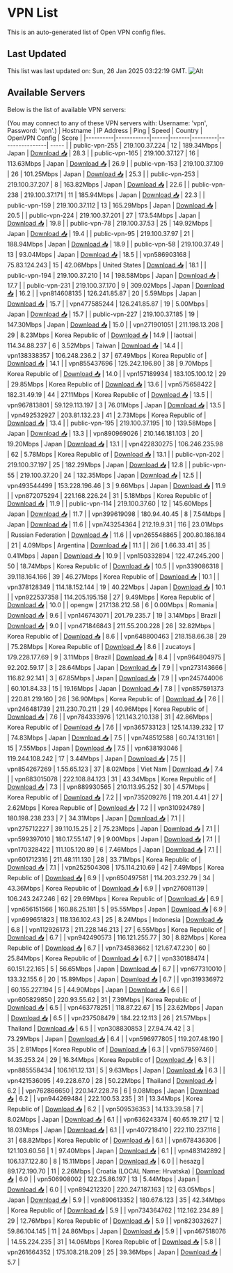 # VPN List

This is an auto-generated list of Open VPN config files.

## Last Updated

This list was last updated on: Sun, 26 Jan 2025 03:22:19 GMT.
![Alt](https://repobeats.axiom.co/api/embed/186b98318ef1479477931607c1ad7d823f12451f.svg "Repobeats analytics image")

## Available Servers

Below is the list of available VPN servers:

(You may connect to any of these VPN servers with: Username: 'vpn', Password: 'vpn'.)
| Hostname | IP Address | Ping | Speed | Country | OpenVPN Config | Score |
|----------|------------|------|-------|---------|----------------| ----- |
| public-vpn-255 | 219.100.37.224 | 12 | 189.34Mbps | Japan | [Download 📥](./configs/server_0_JP.ovpn) | 28.3 |
| public-vpn-165 | 219.100.37.127 | 16 | 113.63Mbps | Japan | [Download 📥](./configs/server_1_JP.ovpn) | 26.9 |
| public-vpn-153 | 219.100.37.109 | 26 | 101.25Mbps | Japan | [Download 📥](./configs/server_2_JP.ovpn) | 25.3 |
| public-vpn-253 | 219.100.37.207 | 8 | 163.82Mbps | Japan | [Download 📥](./configs/server_3_JP.ovpn) | 22.6 |
| public-vpn-238 | 219.100.37.171 | 11 | 185.94Mbps | Japan | [Download 📥](./configs/server_4_JP.ovpn) | 22.3 |
| public-vpn-159 | 219.100.37.112 | 13 | 165.29Mbps | Japan | [Download 📥](./configs/server_5_JP.ovpn) | 20.5 |
| public-vpn-224 | 219.100.37.201 | 27 | 173.54Mbps | Japan | [Download 📥](./configs/server_6_JP.ovpn) | 19.8 |
| public-vpn-78 | 219.100.37.53 | 25 | 149.92Mbps | Japan | [Download 📥](./configs/server_7_JP.ovpn) | 19.4 |
| public-vpn-95 | 219.100.37.97 | 21 | 188.94Mbps | Japan | [Download 📥](./configs/server_8_JP.ovpn) | 18.9 |
| public-vpn-58 | 219.100.37.49 | 13 | 93.04Mbps | Japan | [Download 📥](./configs/server_9_JP.ovpn) | 18.5 |
| vpn586903168 | 75.83.124.243 | 15 | 42.06Mbps | United States | [Download 📥](./configs/server_10_US.ovpn) | 18.1 |
| public-vpn-194 | 219.100.37.210 | 14 | 198.58Mbps | Japan | [Download 📥](./configs/server_11_JP.ovpn) | 17.7 |
| public-vpn-231 | 219.100.37.170 | 9 | 309.02Mbps | Japan | [Download 📥](./configs/server_12_JP.ovpn) | 16.2 |
| vpn814608135 | 126.241.85.87 | 20 | 5.59Mbps | Japan | [Download 📥](./configs/server_13_JP.ovpn) | 15.7 |
| vpn477585244 | 126.241.85.87 | 19 | 5.00Mbps | Japan | [Download 📥](./configs/server_14_JP.ovpn) | 15.7 |
| public-vpn-227 | 219.100.37.185 | 19 | 147.30Mbps | Japan | [Download 📥](./configs/server_15_JP.ovpn) | 15.0 |
| vpn271901051 | 211.198.13.208 | 29 | 8.23Mbps | Korea Republic of | [Download 📥](./configs/server_16_KR.ovpn) | 14.9 |
| laotsai | 114.34.88.237 | 6 | 3.52Mbps | Taiwan | [Download 📥](./configs/server_17_TW.ovpn) | 14.4 |
| vpn138338357 | 106.248.236.2 | 37 | 67.49Mbps | Korea Republic of | [Download 📥](./configs/server_18_KR.ovpn) | 14.1 |
| vpn855437696 | 125.242.196.80 | 38 | 9.70Mbps | Korea Republic of | [Download 📥](./configs/server_19_KR.ovpn) | 14.0 |
| vpn157189934 | 183.105.100.12 | 29 | 29.85Mbps | Korea Republic of | [Download 📥](./configs/server_20_KR.ovpn) | 13.6 |
| vpn575658422 | 182.31.49.19 | 44 | 27.11Mbps | Korea Republic of | [Download 📥](./configs/server_21_KR.ovpn) | 13.5 |
| vpn967813801 | 59.129.113.197 | 3 | 76.01Mbps | Japan | [Download 📥](./configs/server_22_JP.ovpn) | 13.5 |
| vpn492532927 | 203.81.132.23 | 41 | 2.73Mbps | Korea Republic of | [Download 📥](./configs/server_23_KR.ovpn) | 13.4 |
| public-vpn-195 | 219.100.37.195 | 10 | 139.58Mbps | Japan | [Download 📥](./configs/server_24_JP.ovpn) | 13.3 |
| vpn890969026 | 210.146.181.103 | 20 | 19.20Mbps | Japan | [Download 📥](./configs/server_25_JP.ovpn) | 13.1 |
| vpn422830275 | 106.246.235.98 | 62 | 5.78Mbps | Korea Republic of | [Download 📥](./configs/server_26_KR.ovpn) | 13.1 |
| public-vpn-202 | 219.100.37.197 | 25 | 182.29Mbps | Japan | [Download 📥](./configs/server_27_JP.ovpn) | 12.8 |
| public-vpn-55 | 219.100.37.20 | 24 | 132.35Mbps | Japan | [Download 📥](./configs/server_28_JP.ovpn) | 12.5 |
| vpn493544499 | 153.228.196.46 | 3 | 9.66Mbps | Japan | [Download 📥](./configs/server_29_JP.ovpn) | 11.9 |
| vpn872075294 | 221.168.226.24 | 31 | 5.18Mbps | Korea Republic of | [Download 📥](./configs/server_30_KR.ovpn) | 11.9 |
| public-vpn-114 | 219.100.37.60 | 12 | 145.60Mbps | Japan | [Download 📥](./configs/server_31_JP.ovpn) | 11.7 |
| vpn399619098 | 180.94.40.45 | 8 | 7.54Mbps | Japan | [Download 📥](./configs/server_32_JP.ovpn) | 11.6 |
| vpn743254364 | 212.19.9.31 | 116 | 23.01Mbps | Russian Federation | [Download 📥](./configs/server_33_RU.ovpn) | 11.6 |
| vpn265548865 | 200.80.186.184 | 21 | 4.09Mbps | Argentina | [Download 📥](./configs/server_34_AR.ovpn) | 11.1 |
| 2i6 | 1.66.33.41 | 35 | 0.41Mbps | Japan | [Download 📥](./configs/server_35_JP.ovpn) | 10.9 |
| vpn150332894 | 122.47.245.200 | 50 | 18.74Mbps | Korea Republic of | [Download 📥](./configs/server_36_KR.ovpn) | 10.5 |
| vpn339086318 | 39.118.164.166 | 39 | 46.27Mbps | Korea Republic of | [Download 📥](./configs/server_37_KR.ovpn) | 10.1 |
| vpn378128349 | 114.18.152.144 | 19 | 40.22Mbps | Japan | [Download 📥](./configs/server_38_JP.ovpn) | 10.1 |
| vpn922537358 | 114.205.195.158 | 27 | 9.49Mbps | Korea Republic of | [Download 📥](./configs/server_39_KR.ovpn) | 10.0 |
| opengw | 217.138.212.58 | 6 | 0.00Mbps | Romania | [Download 📥](./configs/server_40_RO.ovpn) | 9.6 |
| vpn146743071 | 201.79.235.7 | 19 | 3.14Mbps | Brazil | [Download 📥](./configs/server_41_BR.ovpn) | 9.0 |
| vpn471846843 | 211.55.200.228 | 26 | 32.82Mbps | Korea Republic of | [Download 📥](./configs/server_42_KR.ovpn) | 8.6 |
| vpn648800463 | 218.158.66.38 | 29 | 75.28Mbps | Korea Republic of | [Download 📥](./configs/server_43_KR.ovpn) | 8.6 |
| zucatoys | 179.228.177.69 | 9 | 3.11Mbps | Brazil | [Download 📥](./configs/server_44_BR.ovpn) | 8.4 |
| vpn964804975 | 92.202.59.17 | 3 | 28.64Mbps | Japan | [Download 📥](./configs/server_45_JP.ovpn) | 7.9 |
| vpn273143666 | 116.82.92.141 | 3 | 67.85Mbps | Japan | [Download 📥](./configs/server_46_JP.ovpn) | 7.9 |
| vpn245744006 | 60.101.84.33 | 15 | 19.16Mbps | Japan | [Download 📥](./configs/server_47_JP.ovpn) | 7.8 |
| vpn857591373 | 220.81.219.160 | 26 | 36.90Mbps | Korea Republic of | [Download 📥](./configs/server_48_KR.ovpn) | 7.6 |
| vpn246481739 | 211.230.70.211 | 29 | 40.96Mbps | Korea Republic of | [Download 📥](./configs/server_49_KR.ovpn) | 7.6 |
| vpn784333976 | 121.143.210.138 | 31 | 42.86Mbps | Korea Republic of | [Download 📥](./configs/server_50_KR.ovpn) | 7.6 |
| vpn365733123 | 125.14.139.232 | 17 | 74.83Mbps | Japan | [Download 📥](./configs/server_51_JP.ovpn) | 7.5 |
| vpn748512588 | 60.74.131.161 | 15 | 7.55Mbps | Japan | [Download 📥](./configs/server_52_JP.ovpn) | 7.5 |
| vpn638193046 | 119.244.108.242 | 17 | 3.44Mbps | Japan | [Download 📥](./configs/server_53_JP.ovpn) | 7.5 |
| vpn854267269 | 1.55.65.123 | 37 | 8.02Mbps | Viet Nam | [Download 📥](./configs/server_54_VN.ovpn) | 7.4 |
| vpn683015078 | 222.108.84.123 | 31 | 43.34Mbps | Korea Republic of | [Download 📥](./configs/server_55_KR.ovpn) | 7.3 |
| vpn889930565 | 210.113.95.252 | 30 | 4.57Mbps | Korea Republic of | [Download 📥](./configs/server_56_KR.ovpn) | 7.2 |
| vpn735209276 | 119.201.4.41 | 27 | 2.62Mbps | Korea Republic of | [Download 📥](./configs/server_57_KR.ovpn) | 7.2 |
| vpn310924789 | 180.198.238.233 | 7 | 34.31Mbps | Japan | [Download 📥](./configs/server_58_JP.ovpn) | 7.1 |
| vpn275712227 | 39.110.15.25 | 2 | 75.23Mbps | Japan | [Download 📥](./configs/server_59_JP.ovpn) | 7.1 |
| vpn599397010 | 180.17.55.147 | 9 | 9.00Mbps | Japan | [Download 📥](./configs/server_60_JP.ovpn) | 7.1 |
| vpn170328422 | 111.105.120.89 | 6 | 7.46Mbps | Japan | [Download 📥](./configs/server_61_JP.ovpn) | 7.1 |
| vpn601712316 | 211.48.111.130 | 28 | 33.71Mbps | Korea Republic of | [Download 📥](./configs/server_62_KR.ovpn) | 7.1 |
| vpn252504308 | 175.114.210.69 | 42 | 7.49Mbps | Korea Republic of | [Download 📥](./configs/server_63_KR.ovpn) | 6.9 |
| vpn650497581 | 114.203.232.79 | 34 | 43.36Mbps | Korea Republic of | [Download 📥](./configs/server_64_KR.ovpn) | 6.9 |
| vpn276081139 | 106.243.247.246 | 62 | 29.69Mbps | Korea Republic of | [Download 📥](./configs/server_65_KR.ovpn) | 6.9 |
| vpn656151566 | 160.86.25.181 | 5 | 95.55Mbps | Japan | [Download 📥](./configs/server_66_JP.ovpn) | 6.9 |
| vpn699651823 | 118.136.102.43 | 25 | 8.24Mbps | Indonesia | [Download 📥](./configs/server_67_ID.ovpn) | 6.8 |
| vpn112926173 | 211.228.146.213 | 27 | 6.55Mbps | Korea Republic of | [Download 📥](./configs/server_68_KR.ovpn) | 6.7 |
| vpn942490573 | 116.121.255.77 | 30 | 8.82Mbps | Korea Republic of | [Download 📥](./configs/server_69_KR.ovpn) | 6.7 |
| vpn734583662 | 121.67.47.230 | 60 | 25.84Mbps | Korea Republic of | [Download 📥](./configs/server_70_KR.ovpn) | 6.7 |
| vpn330188474 | 60.151.22.165 | 5 | 56.65Mbps | Japan | [Download 📥](./configs/server_71_JP.ovpn) | 6.7 |
| vpn677310010 | 133.32.155.6 | 20 | 15.89Mbps | Japan | [Download 📥](./configs/server_72_JP.ovpn) | 6.7 |
| vpn319336972 | 60.155.227.194 | 5 | 44.90Mbps | Japan | [Download 📥](./configs/server_73_JP.ovpn) | 6.6 |
| vpn605829850 | 220.93.55.62 | 31 | 7.39Mbps | Korea Republic of | [Download 📥](./configs/server_74_KR.ovpn) | 6.5 |
| vpn463778251 | 118.87.22.67 | 15 | 23.62Mbps | Japan | [Download 📥](./configs/server_75_JP.ovpn) | 6.5 |
| vpn237508479 | 184.22.12.113 | 26 | 21.57Mbps | Thailand | [Download 📥](./configs/server_76_TH.ovpn) | 6.5 |
| vpn308830853 | 27.94.74.42 | 3 | 73.29Mbps | Japan | [Download 📥](./configs/server_77_JP.ovpn) | 6.4 |
| vpn596977805 | 119.207.48.190 | 35 | 2.81Mbps | Korea Republic of | [Download 📥](./configs/server_78_KR.ovpn) | 6.3 |
| vpn579597460 | 14.35.253.24 | 29 | 16.34Mbps | Korea Republic of | [Download 📥](./configs/server_79_KR.ovpn) | 6.3 |
| vpn885558434 | 106.161.12.131 | 5 | 9.63Mbps | Japan | [Download 📥](./configs/server_80_JP.ovpn) | 6.3 |
| vpn421536095 | 49.228.67.0 | 28 | 50.22Mbps | Thailand | [Download 📥](./configs/server_81_TH.ovpn) | 6.2 |
| vpn762866650 | 220.147.228.76 | 6 | 9.08Mbps | Japan | [Download 📥](./configs/server_82_JP.ovpn) | 6.2 |
| vpn944269484 | 222.100.53.235 | 31 | 13.34Mbps | Korea Republic of | [Download 📥](./configs/server_83_KR.ovpn) | 6.2 |
| vpn509536353 | 14.133.39.58 | 7 | 8.02Mbps | Japan | [Download 📥](./configs/server_84_JP.ovpn) | 6.1 |
| vpn636243374 | 60.65.19.217 | 12 | 18.03Mbps | Japan | [Download 📥](./configs/server_85_JP.ovpn) | 6.1 |
| vpn407218410 | 222.110.237.116 | 31 | 68.82Mbps | Korea Republic of | [Download 📥](./configs/server_86_KR.ovpn) | 6.1 |
| vpn678436306 | 121.103.60.56 | 1 | 97.40Mbps | Japan | [Download 📥](./configs/server_87_JP.ovpn) | 6.1 |
| vpn483142892 | 106.137.122.80 | 8 | 15.11Mbps | Japan | [Download 📥](./configs/server_88_JP.ovpn) | 6.0 |
| hesazg | 89.172.190.70 | 11 | 2.26Mbps | Croatia (LOCAL Name: Hrvatska) | [Download 📥](./configs/server_89_HR.ovpn) | 6.0 |
| vpn506908002 | 122.25.86.197 | 13 | 5.44Mbps | Japan | [Download 📥](./configs/server_90_JP.ovpn) | 6.0 |
| vpn894212320 | 220.247.187.163 | 12 | 63.05Mbps | Japan | [Download 📥](./configs/server_91_JP.ovpn) | 5.9 |
| vpn890613352 | 180.67.6.123 | 35 | 42.34Mbps | Korea Republic of | [Download 📥](./configs/server_92_KR.ovpn) | 5.9 |
| vpn734364762 | 112.162.234.89 | 29 | 12.76Mbps | Korea Republic of | [Download 📥](./configs/server_93_KR.ovpn) | 5.9 |
| vpn823032627 | 59.86.104.145 | 11 | 24.86Mbps | Japan | [Download 📥](./configs/server_94_JP.ovpn) | 5.9 |
| vpn467518076 | 14.55.224.235 | 31 | 14.06Mbps | Korea Republic of | [Download 📥](./configs/server_95_KR.ovpn) | 5.8 |
| vpn261664352 | 175.108.218.209 | 25 | 39.36Mbps | Japan | [Download 📥](./configs/server_96_JP.ovpn) | 5.7 |
